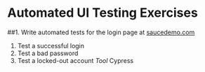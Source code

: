 # Automated UI Testing Exercises
##1. Write automated tests for the login page at [saucedemo.com](saucedemo.com)
   1. Test a successful login
   2. Test a bad password
   3. Test a locked-out account
*Tool*
Cypress
  

